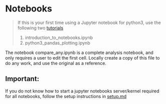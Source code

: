 # Notebooks

> If this is your first time using a Jupyter notebook for python3, use the following two [tutorials](../../tutorials)
> 1. introduction_to_notebooks.ipynb
> 2. python3_pandas_plotting.ipynb

The notebook compare_any.ipynb is a complete analysis notebook, and only requires a user to edit the first cell. Locally create a copy of this file to do any work, and use the original as a reference.


## Important: 
If you do not know how to start a jupyter notebooks server/kernel required for all notebooks, follow the setup instructions in [setup.md](../../setup.md)